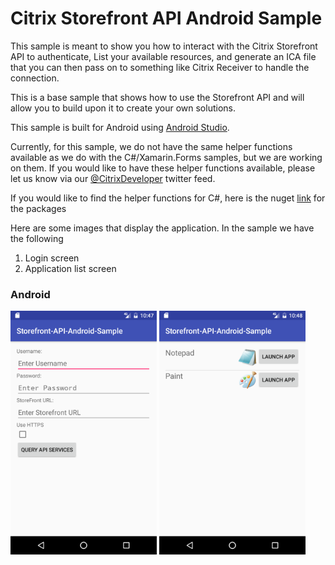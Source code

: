 # Citrix Storefront API Android Sample

This sample is meant to show you how to interact with the
Citrix Storefront API to authenticate, List your available
resources, and generate an ICA file that you can then pass
on to something like Citrix Receiver to handle the connection. 

This is a base sample that shows how to use the Storefront API and will allow
you to build upon it to create your own solutions.

This sample is built for Android using [Android Studio](https://developer.android.com/studio/index.html).

Currently, for this sample, we do not have the same helper functions available
as we do with the C#/Xamarin.Forms samples, but we are working on them. If you would
like to have these helper functions available, please let us know via our [@CitrixDeveloper](http://www.twitter.com/citrixdeveloper)
twitter feed.

If you would like to find the helper functions for C#, here is the nuget 
[link](https://www.nuget.org/packages?q=citrix) for the packages


Here are some images that display the application. In the sample we have the following
  1. Login screen
  2. Application list screen

### Android
<img src="./Images/androidSFLogin.png" height="390" /> 
<img src="./Images/androidSFListApps.png" height="390" />